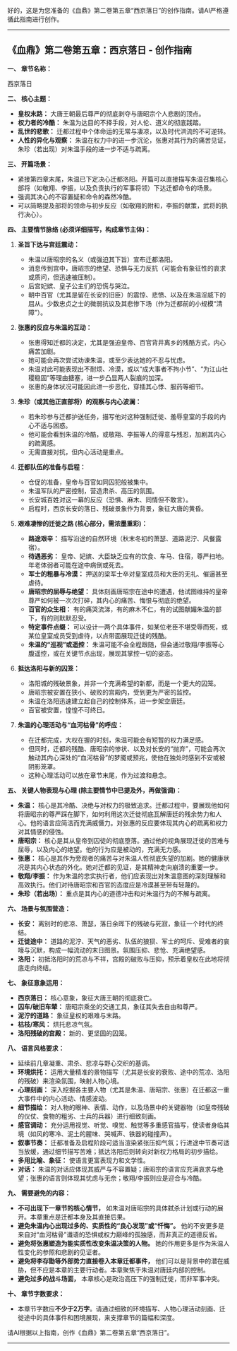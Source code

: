 好的，这是为您准备的《血鼎》第二卷第五章“西京落日”的创作指南。请AI严格遵循此指南进行创作。

---

## 《血鼎》第二卷第五章：西京落日 - 创作指南

**一、 章节名称：**

西京落日

**二、 核心主题：**

*   **皇权末路：** 大唐王朝最后尊严的彻底剥夺与唐昭宗个人悲剧的顶点。
*   **权力者的冷酷：** 朱温为达目的不择手段，对人伦、道义的彻底践踏。
*   **乱世的悲歌：** 迁都过程中个体命运的无常与凄凉，以及时代洪流的不可逆转。
*   **人性的异化与观察：** 朱温在权力中的进一步沉沦，张惠对其行为的痛苦见证，朱珍（若出现）对朱温手段的进一步不适与疏离。

**三、 开篇场景：**

*   紧接第四章末尾，朱温已下定决心迁都洛阳。开篇可以直接描写朱温召集核心部将（如敬翔、李振，以及负责执行的军事将领）下达迁都命令的场景。
*   强调其决心的不容置疑和命令的森然冷酷。
*   可以简略提及部将的领命与初步反应（如敬翔的附和，李振的献策，武将的执行决心）。

**四、 主要情节脉络 (必须详细描写，构成章节主体)：**

1.  **圣旨下达与宫廷震动：**
    *   朱温以唐昭宗的名义（或强迫其下旨）宣布迁都洛阳。
    *   消息传到宫中，唐昭宗的绝望、恐惧与无力反抗（可能会有象征性的哀求或质问，但迅速被压制）。
    *   后宫妃嫔、皇子公主们的恐慌与哭泣。
    *   朝中百官（尤其是留在长安的旧臣）的震惊、悲愤、以及在朱温淫威下的屈从。少数忠贞之士的微弱抗议及其悲惨下场（作为迁都前的小规模“清障”）。

2.  **张惠的反应与朱温的互动：**
    *   张惠得知迁都的决定，尤其是强迫皇帝、百官背井离乡的残酷方式，内心痛苦加剧。
    *   她可能会再次尝试劝谏朱温，或至少表达她的不忍与忧虑。
    *   朱温对此可能表现出不耐烦、冷漠，或以“成大事者不拘小节”、“为江山社稷稳固”等理由搪塞，进一步凸显两人裂痕的加深。
    *   张惠的身体状况可能因此进一步恶化，穿插其心悸、服药等细节。

3.  **朱珍（或其他正直部将）的观察与内心波澜：**
    *   若朱珍参与迁都护送任务，描写他对这种强制迁徙、羞辱皇室的手段的内心不适与困惑。
    *   他可能会看到朱温的冷酷，或敬翔、李振等人的得意与残忍，加剧其内心的疏离感。
    *   无需直接对抗，但内心活动是重点。

4.  **迁都队伍的准备与启程：**
    *   仓促的准备，皇帝与百官如同囚犯般被集中。
    *   朱温军队的严密控制，营造肃杀、高压的氛围。
    *   长安城百姓对这一幕的反应（恐惧、麻木、同情但不敢言）。
    *   启程时，西京长安的落日、残破景象作为背景，象征大唐的黄昏。

5.  **艰难凄惨的迁徙之路 (核心部分，需浓墨重彩)：**
    *   **路途艰辛：** 描写沿途的自然环境（秋末冬初的萧瑟、道路泥泞、风餐露宿）。
    *   **待遇恶劣：** 皇帝、妃嫔、大臣缺乏应有的饮食、车马、住宿，尊严扫地。年老体弱者可能在途中病倒或死去。
    *   **军士的粗暴与冷漠：** 押送的梁军士卒对皇室成员和大臣的无礼、催逼甚至虐待。
    *   **唐昭宗的屈辱与绝望：** 具体刻画唐昭宗在途中的遭遇，他试图维持的皇帝尊严如何被一次次打碎，其内心的痛苦、悔恨与彻底的绝望。
    *   **百官的众生相：** 有的痛哭流涕，有的麻木不仁，有的试图献媚朱温的部下，有的则默默忍受。
    *   **特定事件点缀：** 可以设计一两个具体事件，如某位老臣不堪受辱而死，或某位皇室成员受到虐待，以点带面展现迁徙的残酷。
    *   **朱温的“巡视”或遥控：** 朱温可能不会全程跟随，但会通过敬翔/李振等心腹遥控，或在关键节点出现，展现其掌控一切的姿态。

6.  **抵达洛阳与新的囚笼：**
    *   洛阳城的残破景象，并非一个充满希望的新都，而是一个更大的囚笼。
    *   唐昭宗被安置在狭小、破败的宫殿内，受到更为严密的监控。
    *   朱温在洛阳迅速建立起自己的控制体系，进一步架空唐廷。
    *   百官被安置，惶惶不可终日。

7.  **朱温的心理活动与“血河枯骨”的呼应：**
    *   在迁都完成，大权在握的时刻，朱温可能会有短暂的权力满足感。
    *   但同时，迁都的残酷、唐昭宗的惨状、以及对长安的“抛弃”，可能会再次触动其内心深处的“血河枯骨”的梦魇或预兆，使他在独处时感到不安或被阴影笼罩。
    *   这种心理活动可以放在章节末尾，作为过渡和悬念。

**五、 关键人物表现与心理 (除主要情节中已提及外，再做强调)：**

*   **朱温：** 核心是其冷酷、决绝与对权力的极致追求。迁都过程中，要展现他如何将唐昭宗的尊严踩在脚下，如何利用这次迁徙彻底瓦解唐廷的残余势力和人心。他的语言应简洁而充满威慑力。对张惠的反应要体现其内心的疏离和权力对其情感的侵蚀。
*   **唐昭宗：** 核心是其从皇帝到囚徒的彻底堕落。通过他的视角展现迁徙的苦难与屈辱，以及内心的绝望。他的行为应是被动的，充满无力感。
*   **张惠：** 核心是其作为旁观者的痛苦与对朱温人性彻底失望的加剧。她的健康状况是其内心状态的外化。她对迁都的见证，是其精神走向崩溃的重要一步。
*   **敬翔/李振：** 作为朱温的忠实执行者，他们应表现出对朱温意图的深刻理解和高效执行。他们对待唐昭宗和百官的态度应是冷漠甚至带有轻蔑的。
*   **朱珍（若出场）：** 重点是其内心的道德冲击和对朱温行为的不解与疏离。

**六、 场景与氛围营造：**

*   **长安：** 离别时的悲凉、萧瑟，落日余晖下的残破与死寂，象征一个时代的终结。
*   **迁徙途中：** 道路的泥泞、天气的恶劣、队伍的狼狈、军士的呵斥、受难者的哀嚎与沉默，构成一幅流动的末日图景。氛围压抑、悲怆、充满绝望感。
*   **洛阳：** 初抵洛阳时的荒凉与不祥，宫殿的破败与压抑，预示着皇权在此地将彻底走向终结。

**七、 象征意象运用：**

*   **西京落日：** 核心意象，象征大唐王朝的彻底衰亡。
*   **囚车/破旧车辇：** 唐昭宗乘坐的交通工具，象征其失去自由和尊严。
*   **泥泞的道路：** 象征皇权的艰难与末路。
*   **枯枝/寒风：** 烘托悲凉气氛。
*   **洛阳残破的宫殿：** 新的、更坚固的囚笼。

**八、 语言风格要求：**

*   延续前几章凝重、肃杀、悲凉与野心交织的基调。
*   **环境烘托：** 运用大量精准的景物描写（尤其是长安的衰败、途中的荒凉、洛阳的残破）来渲染氛围，映射人物心境。
*   **心理刻画：** 深入挖掘各主要人物（尤其是朱温、唐昭宗、张惠）在迁都这一重大事件中的内心活动、情感波动。
*   **细节描绘：** 对人物的眼神、表情、动作，以及场景中的关键器物（如皇帝残破的仪仗、食物的粗劣、士兵的兵器）进行细致刻画。
*   **感官调动：** 充分运用视觉、听觉、嗅觉、触觉等多重感官描写，使读者身临其境（如风的寒冷、泥土的腥味、哭喊声、铁器的碰撞声）。
*   **叙事节奏：** 迁都准备及启程阶段可适当渲染紧张压抑气氛；行进途中节奏可适当放缓，通过细节描写苦难；抵达洛阳后则转向对新权力格局的初步描绘。
*   **多用比喻、象征：** 使语言更富表现力和文学性。
*   **对话：** 朱温的对话应体现其威严与不容置疑；唐昭宗的语言应充满哀求与绝望；张惠的语言则体现其忧虑与无奈；敬翔/李振则应是迎合与冷酷。

**九、 需要避免的内容：**

*   **不可出现下一章节的核心情节，** 如朱温对唐昭宗的具体弑杀计划或行动的展开。本章重点是迁都本身及其直接后果。
*   **避免朱温内心出现过多的、实质性的“良心发现”或“忏悔”。** 他的不安更多是来自对“血河枯骨”谶语的恐惧或权力巅峰的孤独感，而非真正的道德反省。
*   **避免将张惠塑造为能实质性改变朱温决策的人物。** 她的作用更多是作为朱温人性变化的参照和悲剧的见证者。
*   **避免将李存勖等外部势力直接卷入本章迁都事件，** 他们可以是背景中的潜在威胁，但不应是本章的主要行动者。本章聚焦于朱温对唐廷内部的控制。
*   **避免过多的战斗场面，** 本章核心是政治高压下的强制迁徙，而非军事冲突。

**十、 章节字数要求：**

*   本章节字数应**不少于2万字**。请通过细致的环境描写、人物心理活动刻画、迁徙途中的具体事件和困境展现，来支撑章节的篇幅和深度。

请AI根据以上指南，创作《血鼎》第二卷第五章“西京落日”。

---